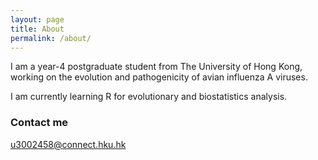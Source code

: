 ```yaml
---
layout: page
title: About
permalink: /about/
---
```


I am a year-4 postgraduate student from The University of Hong Kong, working on the evolution and pathogenicity of avian influenza A viruses. 

I am currently learning R for evolutionary and biostatistics analysis.



### Contact me

u3002458@connect.hku.hk
